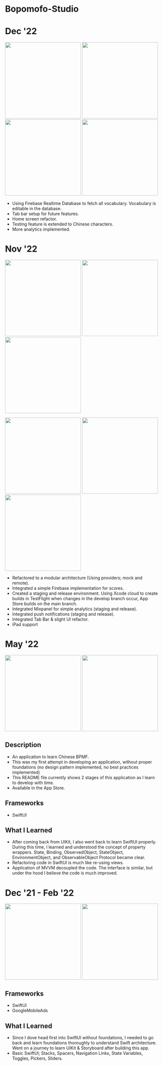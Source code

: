 # Bopomofo-Studio
# Dec '22
<p float="left">
 <img src = "https://user-images.githubusercontent.com/46248987/206696459-928fe14f-92bb-4559-a22e-9906b2e04ec1.png" height="250"> 
 <img src = "https://user-images.githubusercontent.com/46248987/206696479-166f1936-276e-4cca-9675-599615c51292.png" height = "250">
  <img src = "https://user-images.githubusercontent.com/46248987/206696490-e06556e2-4038-4313-a3f7-b9d2b52cf8d3.png" height = "250">
  <img src = "https://user-images.githubusercontent.com/46248987/206696501-dc1da775-22cf-4e1b-bad9-b2ee39456db5.png" height = "250">
 
 * Using Firebase Realtime Database to fetch all vocabulary. Vocabulary is editable in the database.
 * Tab bar setup for future features.
 * Home screen refactor.
 * Testing feature is extended to Chinese characters.
 * More analytics implemented.
 

# Nov '22
<p float="left">
 <img src = "https://user-images.githubusercontent.com/46248987/204400536-83bf67ec-78a5-4541-a8ee-166a73f37337.png" height="250"> 
 <img src = "https://user-images.githubusercontent.com/46248987/204400299-29c9a770-78be-4dfb-9375-0a46b2402dd0.png" height = "250">
  <img src = "https://user-images.githubusercontent.com/46248987/204400718-48f895f6-193e-4c21-9fd0-497c42cb177d.png" height = "250">

<p float="left">
 <img src = "https://user-images.githubusercontent.com/46248987/204400420-03e6b393-cc8f-407f-8128-5b0bcb819a4c.png" height="250"> 
 <img src = "https://user-images.githubusercontent.com/46248987/204400608-83b371a9-fc6a-4cfb-af56-cbf2835a5156.png" height = "250">
 <img src = "https://user-images.githubusercontent.com/46248987/204400729-fb5a0775-176c-42a1-a283-f7e3ba5e54fe.png" height = "250">

 
* Refactored to a modular architecture (Using providers; mock and remote).
* Integrated a simple Firebase implementation for scores.
* Created a staging and release environment. Using Xcode cloud to create builds in TestFlight when changes in the develop branch occur, App Store builds on the main branch.
* Integrated Mixpanel for simple analytics (staging and release). 
* Integrated push notifications (staging and release).
* Integrated Tab Bar & slight UI refactor.
* iPad support


# May '22
<p float="left">
  <img src = "https://user-images.githubusercontent.com/46248987/169547854-8a95358d-5881-4870-92fa-53c5e47f6e74.png" height="250">                                                                                                                          
  <img src = "https://user-images.githubusercontent.com/46248987/169548042-a89f9e5f-9929-4d38-9b70-bfeacd87f80f.png" height="250"> 
</p>

## Description
* An application to learn Chinese BPMF.
* This was my first attempt in developing an application, without proper foundations (no design pattern implemented, no best practices implemented)
* This README file currently shows 2 stages of this application as I learn to develop with time. 
* Available in the App Store.

## Frameworks
* SwiftUI

## What I Learned

* After coming back from UIKit, I also went back to learn SwiftUI properly. During this time, I learned and understood the concept of property wrappers. State, Binding, ObservedObject, StateObject, EnvironmentObject, and ObservableObject Protocol became clear. 
* Refactoring code in SwiftUI is much like re-using views.
* Application of MVVM decoupled the code. The interface is similar, but under the hood I believe the code is much improved.

# Dec '21 - Feb '22

<p float="left">
  <img src = "https://user-images.githubusercontent.com/46248987/164408610-b54ed1ac-8081-468a-94e7-ddc9562852a2.png" height="250">                                                                                                                          
  <img src = "https://user-images.githubusercontent.com/46248987/164408642-ae16f736-618f-4e21-84d7-0c1f2aac7d6a.png" height="250"> 
</p>

## Frameworks
* SwiftUI
* GoogleMobileAds

## What I Learned

* Since I dove head first into SwiftUI without foundations, I needed to go back and learn foundations thoroughly to understand Swift architecture. Went on a journey to learn UIKit & Storyboard after building this app.
* Basic SwiftUI; Stacks, Spacers, Navigation Links, State Variables, Toggles, Pickers, Sliders.


